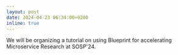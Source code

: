 ```yaml
---
layout: post
date: 2024-04-23 06:34:00+0200
inline: true
---
```


We will be organizing a tutorial on using Blueprint for accelerating Microservice Research at SOSP'24.